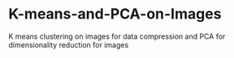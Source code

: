 # K-means-and-PCA-on-Images
K means clustering on images for data compression and PCA for dimensionality reduction for images
